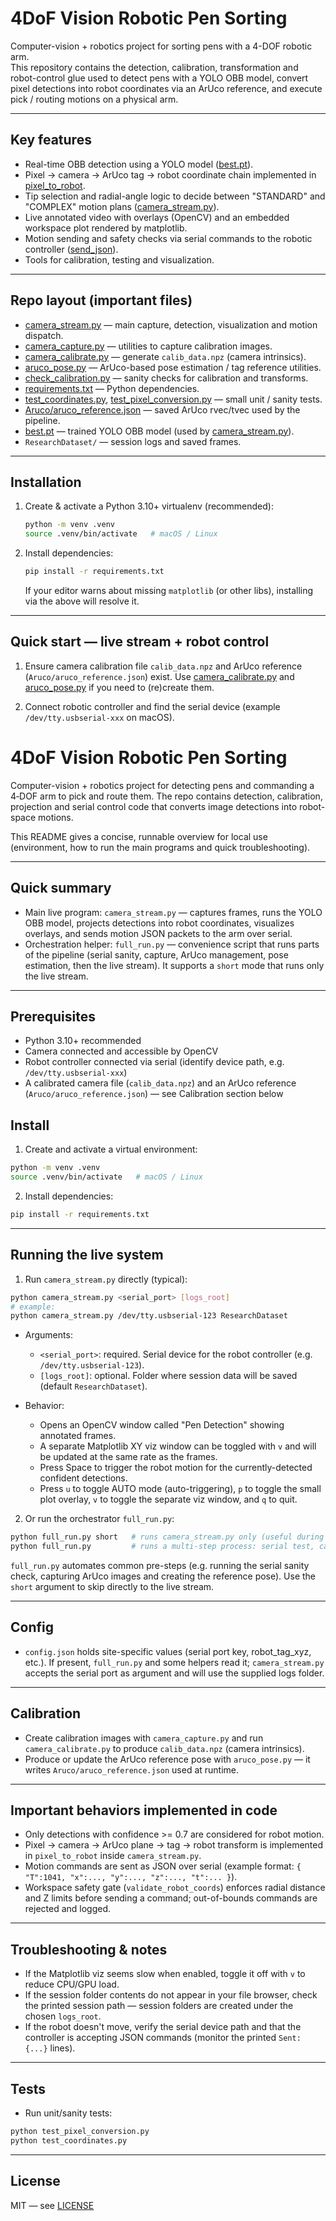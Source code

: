 # 4DoF Vision Robotic Pen Sorting

Computer-vision + robotics project for sorting pens with a 4-DOF robotic arm.  
This repository contains the detection, calibration, transformation and robot-control glue used to detect pens with a YOLO OBB model, convert pixel detections into robot coordinates via an ArUco reference, and execute pick / routing motions on a physical arm.

---

## Key features
- Real-time OBB detection using a YOLO model ([best.pt](best.pt)).
- Pixel → camera → ArUco tag → robot coordinate chain implemented in [pixel_to_robot](camera_stream.py#L120).
- Tip selection and radial-angle logic to decide between "STANDARD" and "COMPLEX" motion plans ([camera_stream.py](camera_stream.py)).
- Live annotated video with overlays (OpenCV) and an embedded workspace plot rendered by matplotlib.
- Motion sending and safety checks via serial commands to the robotic controller ([send_json](camera_stream.py#L160)).
- Tools for calibration, testing and visualization.

---

## Repo layout (important files)
- [camera_stream.py](camera_stream.py) — main capture, detection, visualization and motion dispatch.
- [camera_capture.py](camera_capture.py) — utilities to capture calibration images.
- [camera_calibrate.py](camera_calibrate.py) — generate `calib_data.npz` (camera intrinsics).
- [aruco_pose.py](aruco_pose.py) — ArUco-based pose estimation / tag reference utilities.
- [check_calibration.py](check_calibration.py) — sanity checks for calibration and transforms.
- [requirements.txt](requirements.txt) — Python dependencies.
- [test_coordinates.py](test_coordinates.py), [test_pixel_conversion.py](test_pixel_conversion.py) — small unit / sanity tests.
- [Aruco/aruco_reference.json](Aruco/aruco_reference.json) — saved ArUco rvec/tvec used by the pipeline.
- [best.pt](best.pt) — trained YOLO OBB model (used by [camera_stream.py](camera_stream.py)).
- `ResearchDataset/` — session logs and saved frames.

---

## Installation

1. Create & activate a Python 3.10+ virtualenv (recommended):
   ```sh
   python -m venv .venv
   source .venv/bin/activate   # macOS / Linux
   ```

2. Install dependencies:
   ```sh
   pip install -r requirements.txt
   ```
   If your editor warns about missing `matplotlib` (or other libs), installing via the above will resolve it.

---

## Quick start — live stream + robot control

1. Ensure camera calibration file `calib_data.npz` and ArUco reference (`Aruco/aruco_reference.json`) exist. Use [camera_calibrate.py](camera_calibrate.py) and [aruco_pose.py](aruco_pose.py) if you need to (re)create them.

2. Connect robotic controller and find the serial device (example `/dev/tty.usbserial-xxx` on macOS).
# 4DoF Vision Robotic Pen Sorting

Computer-vision + robotics project for detecting pens and commanding a 4‑DOF arm to pick and route them. The repo contains detection, calibration, projection and serial control code that converts image detections into robot-space motions.

This README gives a concise, runnable overview for local use (environment, how to run the main programs and quick troubleshooting).

---

## Quick summary
- Main live program: `camera_stream.py` — captures frames, runs the YOLO OBB model, projects detections into robot coordinates, visualizes overlays, and sends motion JSON packets to the arm over serial.
- Orchestration helper: `full_run.py` — convenience script that runs parts of the pipeline (serial sanity, capture, ArUco management, pose estimation, then the live stream). It supports a `short` mode that runs only the live stream.

---

## Prerequisites
- Python 3.10+ recommended
- Camera connected and accessible by OpenCV
- Robot controller connected via serial (identify device path, e.g. `/dev/tty.usbserial-xxx`)
- A calibrated camera file (`calib_data.npz`) and an ArUco reference (`Aruco/aruco_reference.json`) — see Calibration section below

## Install
1. Create and activate a virtual environment:
```sh
python -m venv .venv
source .venv/bin/activate   # macOS / Linux
```
2. Install dependencies:
```sh
pip install -r requirements.txt
```

---

## Running the live system

1) Run `camera_stream.py` directly (typical):

```sh
python camera_stream.py <serial_port> [logs_root]
# example:
python camera_stream.py /dev/tty.usbserial-123 ResearchDataset
```

- Arguments:
  - `<serial_port>`: required. Serial device for the robot controller (e.g. `/dev/tty.usbserial-123`).
  - `[logs_root]`: optional. Folder where session data will be saved (default `ResearchDataset`).

- Behavior:
  - Opens an OpenCV window called "Pen Detection" showing annotated frames.
  - A separate Matplotlib XY viz window can be toggled with `v` and will be updated at the same rate as the frames.
  - Press Space to trigger the robot motion for the currently-detected confident detections.
  - Press `u` to toggle AUTO mode (auto-triggering), `p` to toggle the small plot overlay, `v` to toggle the separate viz window, and `q` to quit.

2) Or run the orchestrator `full_run.py`:

```sh
python full_run.py short   # runs camera_stream.py only (useful during development)
python full_run.py         # runs a multi-step process: serial test, capture, ArUco management, pose, then live stream
```

`full_run.py` automates common pre-steps (e.g. running the serial sanity check, capturing ArUco images and creating the reference pose). Use the `short` argument to skip directly to the live stream.

---

## Config
- `config.json` holds site-specific values (serial port key, robot_tag_xyz, etc.). If present, `full_run.py` and some helpers read it; `camera_stream.py` accepts the serial port as argument and will use the supplied logs folder.

---

## Calibration

- Create calibration images with `camera_capture.py` and run `camera_calibrate.py` to produce `calib_data.npz` (camera intrinsics).
- Produce or update the ArUco reference pose with `aruco_pose.py` — it writes `Aruco/aruco_reference.json` used at runtime.

---

## Important behaviors implemented in code
- Only detections with confidence >= 0.7 are considered for robot motion.
- Pixel → camera → ArUco plane → tag → robot transform is implemented in `pixel_to_robot` inside `camera_stream.py`.
- Motion commands are sent as JSON over serial (example format: `{ "T":1041, "x":..., "y":..., "z":..., "t":... }`).
- Workspace safety gate (`validate_robot_coords`) enforces radial distance and Z limits before sending a command; out-of-bounds commands are rejected and logged.

---

## Troubleshooting & notes
- If the Matplotlib viz seems slow when enabled, toggle it off with `v` to reduce CPU/GPU load.
- If the session folder contents do not appear in your file browser, check the printed session path — session folders are created under the chosen `logs_root`.
- If the robot doesn't move, verify the serial device path and that the controller is accepting JSON commands (monitor the printed `Sent: {...}` lines).

---

## Tests
- Run unit/sanity tests:
```sh
python test_pixel_conversion.py
python test_coordinates.py
```

---

## License
MIT — see [LICENSE](LICENSE)
